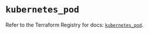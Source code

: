 # `kubernetes_pod`

Refer to the Terraform Registry for docs: [`kubernetes_pod`](https://registry.terraform.io/providers/hashicorp/kubernetes/2.30.0/docs/resources/pod).
